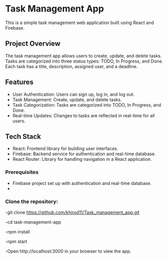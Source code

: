 # Task Management App

This is a simple task management web application built using React and Firebase.

## Project Overview

The task management app allows users to create, update, and delete tasks. Tasks are categorized into three status types: TODO, In Progress, and Done. Each task has a title, description, assigned user, and a deadline.

## Features

- User Authentication: Users can sign up, log in, and log out.
- Task Management: Create, update, and delete tasks.
- Task Categorization: Tasks are categorized into TODO, In Progress, and Done.
- Real-time Updates: Changes to tasks are reflected in real-time for all users.

## Tech Stack

- React: Frontend library for building user interfaces.
- Firebase: Backend service for authentication and real-time database.
- React Router: Library for handling navigation in a React application.

### Prerequisites
- Firebase project set up with authentication and real-time database.
- 
### Clone the repository:
-git clone https://github.com/khirod11/Task_management_app.git

-cd task-management-app

-npm install

-npm start

-Open http://localhost:3000 in your browser to view the app.
